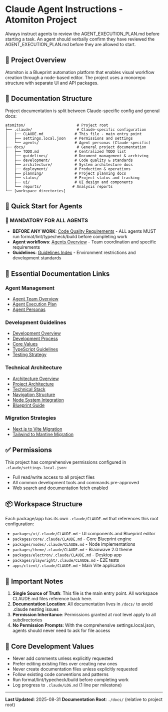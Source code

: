 # Claude Agent Instructions - Atomiton Project

Always instruct agents to review the AGENT_EXECUTION_PLAN.md before starting a task. An agent should verbally confirm they have reviewed the AGENT_EXECUTION_PLAN.md before they are allowed to start.

## 🎯 Project Overview

Atomiton is a Blueprint automation platform that enables visual workflow creation through a node-based editor. The project uses a monorepo structure with separate UI and API packages.

## 📁 Documentation Structure

Project documentation is split between Claude-specific config and general docs:

```
atomiton/                       # Project root
├── .claude/                    # Claude-specific configuration
│   ├── CLAUDE.md              # This file - main entry point
│   ├── settings.local.json    # Permissions and settings
│   └── agents/                # Agent personas (Claude-specific)
├── docs/                       # General project documentation
│   ├── TODO.md                # Centralized TODO list
│   ├── guidelines/            # Document management & archiving
│   ├── development/           # Code quality & standards
│   ├── architecture/          # System architecture docs
│   ├── deployment/            # Production & operations
│   ├── planning/              # Project planning docs
│   ├── status/                # Project status and tracking
│   ├── ui/                    # UI design and components
│   └── reports/              # Analysis reports
└── [workspace directories]
```

## 🚀 Quick Start for Agents

### 🚨 MANDATORY FOR ALL AGENTS

- **BEFORE ANY WORK**: [Code Quality Requirements](../docs/development/README.md) - ALL agents MUST run format/lint/typecheck/build before completing work
- **Agent workflows**: [Agents Overview](./agents/README.md) - Team coordination and specific requirements
- **Guidelines**: [Guidelines Index](../docs/guidelines/README.md) - Environment restrictions and development standards

## 🔗 Essential Documentation Links

### Agent Management

- [Agent Team Overview](./agents/README.md)
- [Agent Execution Plan](./agents/coordination/AGENT_EXECUTION_PLAN.md)
- [Agent Personas](./agents/personas/AGENT_PERSONAS.md)

### Development Guidelines

- [Development Overview](../docs/development/README.md)
- [Development Process](../docs/development/archive/PROCESS.md)
- [Core Values](../docs/development/archive/CORE_VALUES.md)
- [TypeScript Guidelines](../docs/development/archive/TYPESCRIPT.md)
- [Testing Strategy](../docs/development/archive/TESTING.md)

### Technical Architecture

- [Architecture Overview](../docs/architecture/README.md)
- [Project Architecture](../docs/architecture/archive/SYSTEM.md)
- [Technical Stack](../docs/architecture/archive/STACK.md)
- [Navigation Structure](../docs/architecture/archive/NAVIGATION.md)
- [Node System Integration](../docs/architecture/archive/INTEGRATION.md)
- [Blueprint Guide](../docs/architecture/archive/BLUEPRINT_GUIDE.md)

### Migration Strategies

- [Next.js to Vite Migration](../docs/strategies/nextjs-to-vite-migration.md)
- [Tailwind to Mantine Migration](../docs/strategies/tailwind-to-mantine-migration.md)

## ✅ Permissions

This project has comprehensive permissions configured in `.claude/settings.local.json`:

- Full read/write access to all project files
- All common development tools and commands pre-approved
- Web search and documentation fetch enabled

## 📦 Workspace Structure

Each package/app has its own `.claude/CLAUDE.md` that references this root configuration:

- `packages/ui/.claude/CLAUDE.md` - UI components and Blueprint editor
- `packages/core/.claude/CLAUDE.md` - Core Blueprint engine
- `packages/nodes/.claude/CLAUDE.md` - Node implementations
- `packages/theme/.claude/CLAUDE.md` - Brainwave 2.0 theme
- `packages/electron/.claude/CLAUDE.md` - Desktop app
- `packages/playwright/.claude/CLAUDE.md` - E2E tests
- `apps/client/.claude/CLAUDE.md` - Main Vite application

## 🔄 Important Notes

1. **Single Source of Truth**: This file is the main entry point. All workspace CLAUDE.md files reference back here.
2. **Documentation Location**: All documentation lives in `/docs/` to avoid .claude nesting issues
3. **Permission Inheritance**: Permissions granted at root level apply to all subdirectories
4. **No Permission Prompts**: With the comprehensive settings.local.json, agents should never need to ask for file access

## 📝 Core Development Values

- Never add comments unless explicitly requested
- Prefer editing existing files over creating new ones
- Never create documentation files unless explicitly requested
- Follow existing code conventions and patterns
- Run format/lint/typecheck/build before completing work
- Log progress to `.claude/LOG.md` (1 line per milestone)

---

**Last Updated**: 2025-08-31
**Documentation Root**: `./docs/` (relative to project root)
